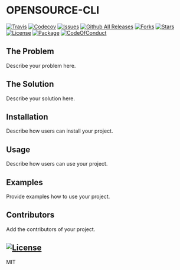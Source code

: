 # OPENSOURCE-CLI

[![Travis](https://img.shields.io/travis/KaiWedekind/opensource-cli.svg)]()
[![Codecov](https://img.shields.io/codecov/c/github/KaiWedekind/opensource-cli.svg)]()
[![Issues](https://img.shields.io/github/issues/KaiWedekind/opensource-cli.svg)](https://github.com/KaiWedekind/opensource-cli/issues)
[![Github All Releases](https://img.shields.io/github/downloads/KaiWedekind/opensource-cli/total.svg)]()
[![Forks](https://img.shields.io/github/forks/KaiWedekind/opensource-cli.svg)](https://github.com/KaiWedekind/opensource-cli/network)
[![Stars](https://img.shields.io/github/stars/KaiWedekind/opensource-cli.svg)](https://github.com/KaiWedekind/opensource-cli/stargazers)
[![License](https://img.shields.io/badge/license-MIT-blue.svg)](https://raw.githubusercontent.com/KaiWedekind/opensource-cli/master/LICENSE)
[![Package](https://img.shields.io/badge/npm-5.0.3-blue.svg)](package)
[![CodeOfConduct](https://img.shields.io/badge/code%20of-conduct-ff69b4.svg)]()

## The Problem

Describe your problem here.

## The Solution

Describe your solution here.

## Installation

Describe how users can install your project.

## Usage

Describe how users can use your project.

## Examples

Provide examples how to use your project.

## Contributors

Add the contributors of your project.

## [![License](https://img.shields.io/badge/license-MIT-blue.svg)](https://raw.githubusercontent.com/KaiWedekind/opensource-cli/master/LICENSE)

MIT



